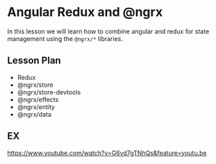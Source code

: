 # Angular Redux and @ngrx

In this lesson we will learn how to combine angular and redux for state management using the `@ngrx/*` libraries.

## Lesson Plan

- Redux
- @ngrx/store
- @ngrx/store-devtools
- @ngrx/effects
- @ngrx/entity
- @ngrx/data

## EX

https://www.youtube.com/watch?v=G6vd7gTNhQs&feature=youtu.be